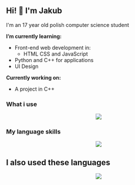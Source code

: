 ## Hi! 👋  I'm Jakub
I'm an 17 year old polish computer science student


**I’m currently learning:** 
- Front-end web development in:
  - HTML CSS and JavaScript
- Python and C++ for applications
- UI Design 

**Currently working on:**
- A project in C++

### What i use
<p align="center">
  <a href="https://skillicons.dev">
    <img src="https://skillicons.dev/icons?i=arduino,raspberrypi,blender,atom,discord,bots,git,github,godot,gtk,unreal,unity,visualstudio,vscode,wordpress" />
  </a>
</p>

### My language skills
<p align="center">
  <a href="https://skillicons.dev">
    <img src="https://skillicons.dev/icons?i=cpp,cmake,css,html,js,py" />
  </a>
</p>

## I also used these languages
<p align="center">
  <a href="https://skillicons.dev">
    <img src="https://skillicons.dev/icons?i=lua,mysql,powershell,php,linux,wordpress" />
  </a>
</p>
